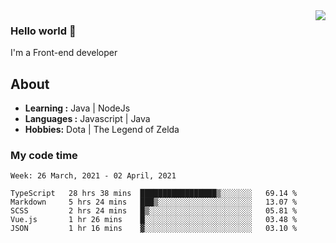 <img align='right' src="https://github-readme-stats.vercel.app/api?username=jumodada&show_icons=true&theme=vue">

### Hello world 👋

I'm a Front-end developer 
    
## About
-  **Learning :** Java | NodeJs
-  **Languages :** Javascript | Java
-  **Hobbies:** Dota | The Legend of Zelda

### My code time

<!--START_SECTION:waka-->
```text
Week: 26 March, 2021 - 02 April, 2021

TypeScript   28 hrs 38 mins  █████████████████▒░░░░░░░   69.14 % 
Markdown     5 hrs 24 mins   ███▒░░░░░░░░░░░░░░░░░░░░░   13.07 % 
SCSS         2 hrs 24 mins   █▒░░░░░░░░░░░░░░░░░░░░░░░   05.81 % 
Vue.js       1 hr 26 mins    █░░░░░░░░░░░░░░░░░░░░░░░░   03.48 % 
JSON         1 hr 16 mins    ▓░░░░░░░░░░░░░░░░░░░░░░░░   03.10 % 
```
<!--END_SECTION:waka-->
